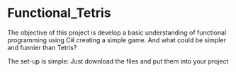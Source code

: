 # Functional_Tetris
The objective of this project is develop a basic understanding of functional programming using C# creating a simple game. And what could be simpler and funnier than Tetris?

The set-up is simple: Just download the files and put them into your project
